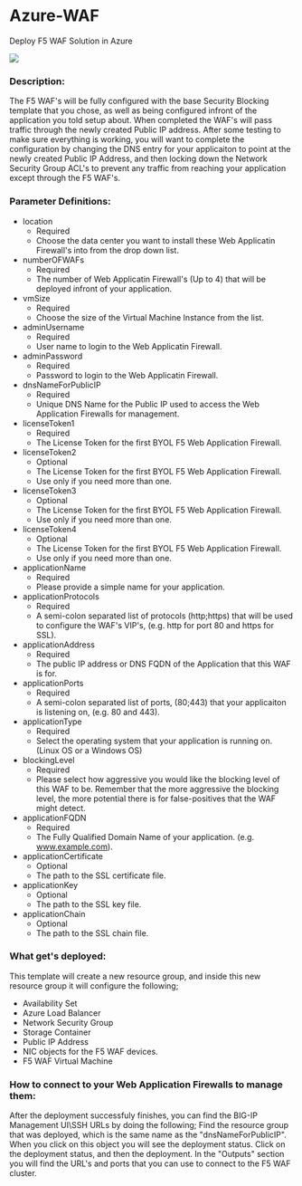 # Azure-WAF
Deploy F5 WAF Solution in Azure  

<a href="https://portal.azure.com/#create/Microsoft.Template/uri/https%3A%2F%2Fraw.githubusercontent.com%2Ftstanley93%2FAzure-WAF%2Fcustom_vhd%2Fazuredeploy.json" target="_blank">
    <img src="http://azuredeploy.net/deploybutton.png"/>
</a>

### Description:
The F5 WAF's will be fully configured with the base Security Blocking template that you chose, as well as being configured infront of the application you told setup about.  When completed the WAF's will pass traffic through the newly created Public IP address.  After some testing to make sure everything is working, you will want to complete the configuration by changing the DNS entry for your applicaiton to point at the newly created Public IP Address, and then locking down the Network Security Group ACL's to prevent any traffic from reaching your application except through the F5 WAF's.

### Parameter Definitions: ###

* location
  * Required
  * Choose the data center you want to install these Web Applicatin Firewall's into from the drop down list.
* numberOFWAFs
  * Required
  * The number of Web Applicatin Firewall's (Up to 4) that will be deployed infront of your application.
* vmSize
  * Required
  * Choose the size of the Virtual Machine Instance from the list.
* adminUsername
  * Required
  * User name to login to the Web Applicatin Firewall.
* adminPassword
  * Required
  * Password to login to the Web Applicatin Firewall.
* dnsNameForPublicIP
  * Required
  * Unique DNS Name for the Public IP used to access the Web Application Firewalls for management.
* licenseToken1
  * Required
  * The License Token for the first BYOL F5 Web Application Firewall.
* licenseToken2
  * Optional
  * The License Token for the first BYOL F5 Web Application Firewall.
  * Use only if you need more than one.
* licenseToken3
  * Optional
  * The License Token for the first BYOL F5 Web Application Firewall.
  * Use only if you need more than one.
* licenseToken4
  * Optional
  * The License Token for the first BYOL F5 Web Application Firewall.
  * Use only if you need more than one.
* applicationName
  * Required
  * Please provide a simple name for your application.
* applicationProtocols
  * Required
  * A semi-colon separated list of protocols (http;https) that will be used to configure the WAF's VIP's, (e.g. http for port 80 and https for SSL).
* applicationAddress
  * Required
  * The public IP address or DNS FQDN of the Application that this WAF is for.
* applicationPorts
  * Required
  * A semi-colon separated list of ports, (80;443) that your applicaiton is listening on, (e.g. 80 and 443).
* applicationType
  * Required
  * Select the operating system that your application is running on. (Linux OS or a Windows OS)
* blockingLevel
  * Required
  * Please select how aggressive you would like the blocking level of this WAF to be.  Remember that the more aggressive the blocking level, the more potential there is for false-positives that the WAF might detect.
* applicationFQDN
  * Required
  * The Fully Qualified Domain Name of your application. (e.g. www.example.com).
* applicationCertificate
  * Optional
  * The path to the SSL certificate file.
* applicationKey
  * Optional
  * The path to the SSL key file.
* applicationChain
  * Optional
  * The path to the SSL chain file.


### What get's deployed:

This template will create a new resource group, and inside this new resource group it will configure the following;

* Availability Set
* Azure Load Balancer
* Network Security Group
* Storage Container
* Public IP Address
* NIC objects for the F5 WAF devices.
* F5 WAF Virtual Machine

### How to connect to your Web Application Firewalls to manage them:

After the deployment successfuly finishes, you can find the BIG-IP Management UI\SSH URLs by doing the following;  Find the resource group that was deployed, which is the same name as the "dnsNameForPublicIP".  When you click on this object you will see the deployment status.  Click on the deployment status, and then the deployment.  In the "Outputs" section you will find the URL's and ports that you can use to connect to the F5 WAF cluster. 